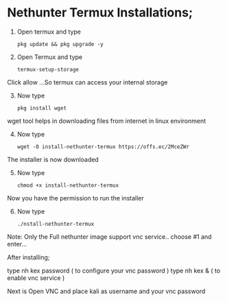 # Nethunter Termux Installations;



1) Open termux and type

       pkg update && pkg upgrade -y
   
2) Open Termux and type

       termux-setup-storage

Click allow ...So termux can access your internal storage


3) Now type 

       pkg install wget

wget tool helps in downloading files from internet in linux environment


4) Now type 

       wget -O install-nethunter-termux https://offs.ec/2MceZWr

The installer is now downloaded


5) Now type

       chmod +x install-nethunter-termux

Now you have the permission to run the installer


6) Now type 

       ./nstall-nethunter-termux


Note: Only the Full nethunter image support vnc service..
choose #1 and enter...




After installing;

  type nh kex password ( to configure your vnc password )
  type nh kex & ( to enable vnc service )


Next is Open VNC and place kali as username and your vnc password 
